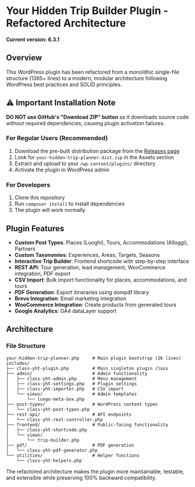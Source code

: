 # Your Hidden Trip Builder Plugin - Refactored Architecture

**Current version: 6.3.1** <!-- x-release-please-version -->

## Overview

This WordPress plugin has been refactored from a monolithic single-file structure (1365+ lines) to a modern, modular architecture following WordPress best practices and SOLID principles.

## ⚠️ Important Installation Note

**DO NOT use GitHub's "Download ZIP" button** as it downloads source code without required dependencies, causing plugin activation failures.

### For Regular Users (Recommended)
1. Download the pre-built distribution package from the [Releases page](https://github.com/franpass87/Your-Hidden-Trip-Planner/releases)
2. Look for `your-hidden-trip-planner-dist.zip` in the Assets section
3. Extract and upload to your `/wp-content/plugins/` directory
4. Activate the plugin in WordPress admin

### For Developers
1. Clone this repository
2. Run `composer install` to install dependencies
3. The plugin will work normally

## Plugin Features

- **Custom Post Types**: Places (Luoghi), Tours, Accommodations (Alloggi), Partners
- **Custom Taxonomies**: Experiences, Areas, Targets, Seasons  
- **Interactive Trip Builder**: Frontend shortcode with step-by-step interface
- **REST API**: Tour generation, lead management, WooCommerce integration, PDF export
- **CSV Import**: Bulk import functionality for places, accommodations, and tours
- **PDF Generation**: Export itineraries using dompdf library
- **Brevo Integration**: Email marketing integration
- **WooCommerce Integration**: Create products from generated tours
- **Google Analytics**: GA4 dataLayer support

## Architecture

### File Structure

```
your-hidden-trip-planner.php     # Main plugin bootstrap (26 lines)
includes/
├── class-yht-plugin.php         # Main singleton plugin class
├── admin/                       # Admin functionality
│   ├── class-yht-admin.php      # Menu management
│   ├── class-yht-settings.php   # Plugin settings
│   ├── class-yht-importer.php   # CSV import
│   └── views/                   # Admin templates
│       └── luogo-meta-box.php
├── post-types/                  # WordPress content types
│   └── class-yht-post-types.php
├── rest-api/                    # API endpoints
│   └── class-yht-rest-controller.php
├── frontend/                    # Public-facing functionality
│   ├── class-yht-shortcode.php
│   └── views/
│       └── trip-builder.php
├── pdf/                         # PDF generation
│   └── class-yht-pdf-generator.php
└── utilities/                   # Helper functions
    └── class-yht-helpers.php
```

The refactored architecture makes the plugin more maintainable, testable, and extensible while preserving 100% backward compatibility.